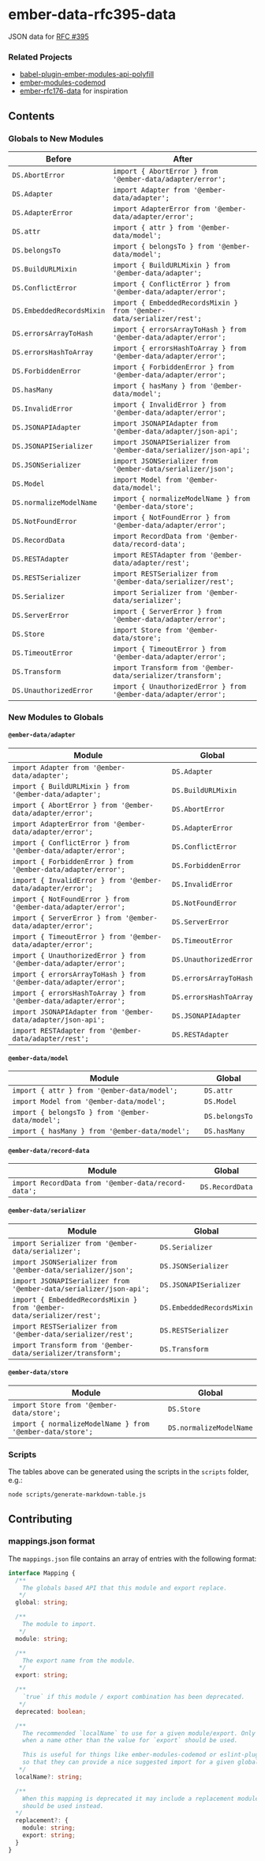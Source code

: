 ember-data-rfc395-data
==============================================================================

JSON data for [RFC #395](https://github.com/emberjs/rfcs/blob/master/text/0395-ember-data-packages.md)

### Related Projects

- [babel-plugin-ember-modules-api-polyfill](https://github.com/ember-cli/babel-plugin-ember-modules-api-polyfill)
- [ember-modules-codemod](https://github.com/ember-cli/ember-modules-codemod)
- [ember-rfc176-data](https://github.com/ember-cli/ember-rfc176-data) for inspiration

## Contents

### Globals to New Modules 

| Before                    | After                                                                 |
| ---                       | ---                                                                   |
| `DS.AbortError`           | `import { AbortError } from '@ember-data/adapter/error';`             |
| `DS.Adapter`              | `import Adapter from '@ember-data/adapter';`                          |
| `DS.AdapterError`         | `import AdapterError from '@ember-data/adapter/error';`               |
| `DS.attr`                 | `import { attr } from '@ember-data/model';`                           |
| `DS.belongsTo`            | `import { belongsTo } from '@ember-data/model';`                      |
| `DS.BuildURLMixin`        | `import { BuildURLMixin } from '@ember-data/adapter';`                |
| `DS.ConflictError`        | `import { ConflictError } from '@ember-data/adapter/error';`          |
| `DS.EmbeddedRecordsMixin` | `import { EmbeddedRecordsMixin } from '@ember-data/serializer/rest';` |
| `DS.errorsArrayToHash`    | `import { errorsArrayToHash } from '@ember-data/adapter/error';`      |
| `DS.errorsHashToArray`    | `import { errorsHashToArray } from '@ember-data/adapter/error';`      |
| `DS.ForbiddenError`       | `import { ForbiddenError } from '@ember-data/adapter/error';`         |
| `DS.hasMany`              | `import { hasMany } from '@ember-data/model';`                        |
| `DS.InvalidError`         | `import { InvalidError } from '@ember-data/adapter/error';`           |
| `DS.JSONAPIAdapter`       | `import JSONAPIAdapter from '@ember-data/adapter/json-api';`          |
| `DS.JSONAPISerializer`    | `import JSONAPISerializer from '@ember-data/serializer/json-api';`    |
| `DS.JSONSerializer`       | `import JSONSerializer from '@ember-data/serializer/json';`           |
| `DS.Model`                | `import Model from '@ember-data/model';`                              |
| `DS.normalizeModelName`   | `import { normalizeModelName } from '@ember-data/store';`             |
| `DS.NotFoundError`        | `import { NotFoundError } from '@ember-data/adapter/error';`          |
| `DS.RecordData`           | `import RecordData from '@ember-data/record-data';`                   |
| `DS.RESTAdapter`          | `import RESTAdapter from '@ember-data/adapter/rest';`                 |
| `DS.RESTSerializer`       | `import RESTSerializer from '@ember-data/serializer/rest';`           |
| `DS.Serializer`           | `import Serializer from '@ember-data/serializer';`                    |
| `DS.ServerError`          | `import { ServerError } from '@ember-data/adapter/error';`            |
| `DS.Store`                | `import Store from '@ember-data/store';`                              |
| `DS.TimeoutError`         | `import { TimeoutError } from '@ember-data/adapter/error';`           |
| `DS.Transform`            | `import Transform from '@ember-data/serializer/transform';`           |
| `DS.UnauthorizedError`    | `import { UnauthorizedError } from '@ember-data/adapter/error';`      |


### New Modules to Globals

#### `@ember-data/adapter`
| Module                                                           | Global                 |
| ---                                                              | ---                    |
| `import Adapter from '@ember-data/adapter';`                     | `DS.Adapter`           |
| `import { BuildURLMixin } from '@ember-data/adapter';`           | `DS.BuildURLMixin`     |
| `import { AbortError } from '@ember-data/adapter/error';`        | `DS.AbortError`        |
| `import AdapterError from '@ember-data/adapter/error';`          | `DS.AdapterError`      |
| `import { ConflictError } from '@ember-data/adapter/error';`     | `DS.ConflictError`     |
| `import { ForbiddenError } from '@ember-data/adapter/error';`    | `DS.ForbiddenError`    |
| `import { InvalidError } from '@ember-data/adapter/error';`      | `DS.InvalidError`      |
| `import { NotFoundError } from '@ember-data/adapter/error';`     | `DS.NotFoundError`     |
| `import { ServerError } from '@ember-data/adapter/error';`       | `DS.ServerError`       |
| `import { TimeoutError } from '@ember-data/adapter/error';`      | `DS.TimeoutError`      |
| `import { UnauthorizedError } from '@ember-data/adapter/error';` | `DS.UnauthorizedError` |
| `import { errorsArrayToHash } from '@ember-data/adapter/error';` | `DS.errorsArrayToHash` |
| `import { errorsHashToArray } from '@ember-data/adapter/error';` | `DS.errorsHashToArray` |
| `import JSONAPIAdapter from '@ember-data/adapter/json-api';`     | `DS.JSONAPIAdapter`    |
| `import RESTAdapter from '@ember-data/adapter/rest';`            | `DS.RESTAdapter`       |

#### `@ember-data/model`
| Module                                           | Global         |
| ---                                              | ---            |
| `import { attr } from '@ember-data/model';`      | `DS.attr`      |
| `import Model from '@ember-data/model';`         | `DS.Model`     |
| `import { belongsTo } from '@ember-data/model';` | `DS.belongsTo` |
| `import { hasMany } from '@ember-data/model';`   | `DS.hasMany`   |

#### `@ember-data/record-data`
| Module                                              | Global          |
| ---                                                 | ---             |
| `import RecordData from '@ember-data/record-data';` | `DS.RecordData` |

#### `@ember-data/serializer`
| Module                                                                | Global                    |
| ---                                                                   | ---                       |
| `import Serializer from '@ember-data/serializer';`                    | `DS.Serializer`           |
| `import JSONSerializer from '@ember-data/serializer/json';`           | `DS.JSONSerializer`       |
| `import JSONAPISerializer from '@ember-data/serializer/json-api';`    | `DS.JSONAPISerializer`    |
| `import { EmbeddedRecordsMixin } from '@ember-data/serializer/rest';` | `DS.EmbeddedRecordsMixin` |
| `import RESTSerializer from '@ember-data/serializer/rest';`           | `DS.RESTSerializer`       |
| `import Transform from '@ember-data/serializer/transform';`           | `DS.Transform`            |

#### `@ember-data/store`
| Module                                                    | Global                  |
| ---                                                       | ---                     |
| `import Store from '@ember-data/store';`                  | `DS.Store`              |
| `import { normalizeModelName } from '@ember-data/store';` | `DS.normalizeModelName` |


### Scripts

The tables above can be generated using the scripts in the `scripts` folder, e.g.:

```
node scripts/generate-markdown-table.js
```


## Contributing

### mappings.json format

The `mappings.json` file contains an array of entries with the following format:

```ts
interface Mapping {
  /**
    The globals based API that this module and export replace.
   */
  global: string;

  /**
    The module to import.
   */
  module: string;

  /**
    The export name from the module.
   */
  export: string;

  /**
    `true` if this module / export combination has been deprecated.
   */
  deprecated: boolean;

  /**
    The recommended `localName` to use for a given module/export. Only present
    when a name other than the value for `export` should be used.

    This is useful for things like ember-modules-codemod or eslint-plugin-ember
    so that they can provide a nice suggested import for a given global path usage.
   */
  localName?: string;

  /**
    When this mapping is deprecated it may include a replacement module/export which
    should be used instead.
  */
  replacement?: {
    module: string;
    export: string;
  }
}
```
